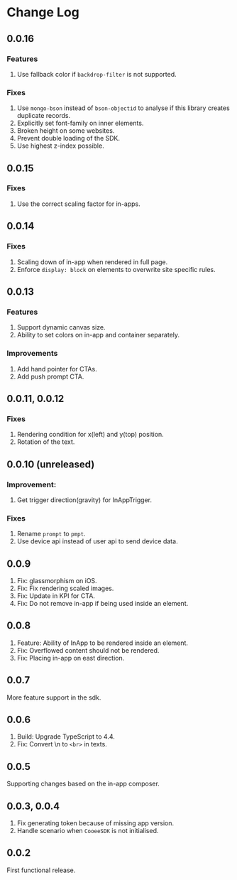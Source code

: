 # Change Log

## 0.0.16

### Features

1. Use fallback color if `backdrop-filter` is not supported.

### Fixes

1. Use `mongo-bson` instead of `bson-objectid` to analyse if this library creates duplicate records.
2. Explicitly set font-family on inner elements.
3. Broken height on some websites.
4. Prevent double loading of the SDK.
5. Use highest z-index possible.

## 0.0.15

### Fixes

1. Use the correct scaling factor for in-apps.

## 0.0.14

### Fixes

1. Scaling down of in-app when rendered in full page.
2. Enforce `display: block` on elements to overwrite site specific rules.

## 0.0.13

### Features

1. Support dynamic canvas size.
2. Ability to set colors on in-app and container separately.

### Improvements

1. Add hand pointer for CTAs.
2. Add push prompt CTA.

## 0.0.11, 0.0.12

### Fixes

1. Rendering condition for x(left) and y(top) position.
2. Rotation of the text.

## 0.0.10 (unreleased)

### Improvement:
1. Get trigger direction(gravity) for InAppTrigger.

### Fixes
1. Rename `prompt` to `pmpt`.
2. Use device api instead of user api to send device data.

## 0.0.9

1. Fix: glassmorphism on iOS.
2. Fix: Fix rendering scaled images.
3. Fix: Update in KPI for CTA.
4. Fix: Do not remove in-app if being used inside an element.

## 0.0.8

1. Feature: Ability of InApp to be rendered inside an element.
2. Fix: Overflowed content should not be rendered.
3. Fix: Placing in-app on east direction.

## 0.0.7

More feature support in the sdk.

## 0.0.6

1. Build: Upgrade TypeScript to 4.4.
2. Fix: Convert \n to `<br>` in texts.

## 0.0.5

Supporting changes based on the in-app composer.

## 0.0.3, 0.0.4

1. Fix generating token because of missing app version.
2. Handle scenario when `CooeeSDK` is not initialised.

## 0.0.2

First functional release.
